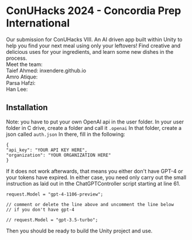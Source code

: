 # ConUHacks 2024 - Concordia Prep International

Our submission for ConUHacks VIII.
An AI driven app built within Unity to help you find your next meal using only your leftovers! Find creative and delicious uses for your ingredients, and learn some new dishes in the process.  
Meet the team:  
Taief Ahmed: inxendere.github.io  
Amro Atique:  
Parsa Hafzi:  
Han Lee:  



## Installation
Note: you have to put your own OpenAI api in the user folder.
In your user folder in C drive, create a folder and call it ```.openai```
In that folder, create a json called ```auth.json```
In there, fill in the following:
```
{
"api_key": "YOUR API KEY HERE",
"organization": "YOUR ORGANIZATION HERE"
}
```
If it does not work afterwards, that means you either don't have GPT-4 or your tokens have expired.
In either case, you need only carry out the small instruction as laid out in tthe ChatGPTController script starting at line 61.
```
request.Model = "gpt-4-1106-preview";

// comment or delete the line above and uncomment the line below 
// if you don't have gpt-4

// request.Model = "gpt-3.5-turbo";
```
Then you should be ready to build the Unity project and use.


